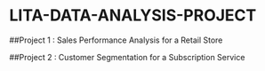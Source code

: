 # LITA-DATA-ANALYSIS-PROJECT

##Project 1 : Sales Performance Analysis for a Retail Store

##Project 2 : Customer Segmentation for a Subscription Service
